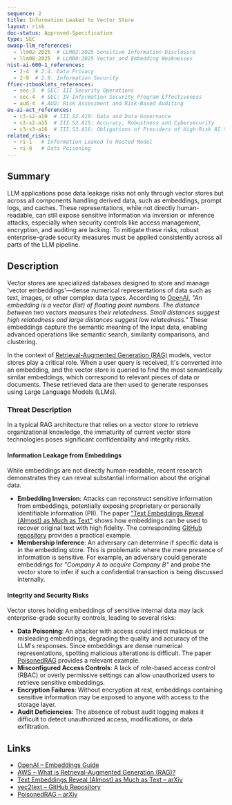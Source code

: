 ```yaml
---
sequence: 2
title: Information Leaked to Vector Store
layout: risk
doc-status: Approved-Specification
type: SEC
owasp-llm_references:
  - llm02-2025  # LLM02:2025 Sensitive Information Disclosure
  - llm08-2025  # LLM08:2025 Vector and Embedding Weaknesses
nist-ai-600-1_references:
  - 2-4  # 2.4. Data Privacy
  - 2-9  # 2.9. Information Security
ffiec-itbooklets_references:
  - sec-3  # SEC: III Security Operations
  - sec-4  # SEC: IV Information Security Program Effectiveness
  - aud-4  # AUD: Risk Assessment and Risk-Based Auditing
eu-ai-act_references:
  - c3-s2-a10  # III.S2.A10: Data and Data Governance
  - c3-s2-a15  # III.S2.A15: Accuracy, Robustness and Cybersecurity
  - c3-s3-a16  # III.S3.A16: Obligations of Providers of High-Risk AI Systems
related_risks:
  - ri-1   # Information Leaked To Hosted Model
  - ri-9   # Data Poisoning
---
```


## Summary

LLM applications pose data leakage risks not only through vector stores but across all components handling derived data, such as embeddings, prompt logs, and caches. These representations, while not directly human-readable, can still expose sensitive information via inversion or inference attacks, especially when security controls like access management, encryption, and auditing are lacking. To mitigate these risks, robust enterprise-grade security measures must be applied consistently across all parts of the LLM pipeline.

## Description

Vector stores are specialized databases designed to store and manage 'vector embeddings'—dense numerical representations of data such as text, images, or other complex data types. According to [OpenAI](https://platform.openai.com/docs/guides/embeddings), *"An embedding is a vector (list) of floating point numbers. The distance between two vectors measures their relatedness. Small distances suggest high relatedness and large distances suggest low relatedness."* These embeddings capture the semantic meaning of the input data, enabling advanced operations like semantic search, similarity comparisons, and clustering.

In the context of [Retrieval-Augmented Generation (RAG)](https://aws.amazon.com/what-is/retrieval-augmented-generation/) models, vector stores play a critical role. When a user query is received, it's converted into an embedding, and the vector store is queried to find the most semantically similar embeddings, which correspond to relevant pieces of data or documents. These retrieved data are then used to generate responses using Large Language Models (LLMs).

### Threat Description

In a typical RAG architecture that relies on a vector store to retrieve organizational knowledge, the immaturity of current vector store technologies poses significant confidentiality and integrity risks.

#### Information Leakage from Embeddings
While embeddings are not directly human-readable, recent research demonstrates they can reveal substantial information about the original data.
*   **Embedding Inversion**: Attacks can reconstruct sensitive information from embeddings, potentially exposing proprietary or personally identifiable information (PII). The paper ["Text Embeddings Reveal (Almost) as Much as Text"](https://arxiv.org/abs/2310.06816) shows how embeddings can be used to recover original text with high fidelity. The corresponding [GitHub repository](https://github.com/jxmorris12/vec2text) provides a practical example.
*   **Membership Inference**: An adversary can determine if specific data is in the embedding store. This is problematic where the mere presence of information is sensitive. For example, an adversary could generate embeddings for *"Company A to acquire Company B"* and probe the vector store to infer if such a confidential transaction is being discussed internally.

#### Integrity and Security Risks
Vector stores holding embeddings of sensitive internal data may lack enterprise-grade security controls, leading to several risks:
*   **Data Poisoning**: An attacker with access could inject malicious or misleading embeddings, degrading the quality and accuracy of the LLM's responses. Since embeddings are dense numerical representations, spotting malicious alterations is difficult. The paper [PoisonedRAG](https://arxiv.org/abs/2402.07867) provides a relevant example.
*   **Misconfigured Access Controls**: A lack of role-based access control (RBAC) or overly permissive settings can allow unauthorized users to retrieve sensitive embeddings.
*   **Encryption Failures**: Without encryption at rest, embeddings containing sensitive information may be exposed to anyone with access to the storage layer.
*   **Audit Deficiencies**: The absence of robust audit logging makes it difficult to detect unauthorized access, modifications, or data exfiltration.

## Links
* [OpenAI – Embeddings Guide](https://platform.openai.com/docs/guides/embeddings)
* [AWS – What is Retrieval-Augmented Generation (RAG)?](https://aws.amazon.com/what-is/retrieval-augmented-generation/)
* [Text Embeddings Reveal (Almost) as Much as Text – arXiv](https://arxiv.org/abs/2310.06816)
* [vec2text – GitHub Repository](https://github.com/jxmorris12/vec2text)
* [PoisonedRAG – arXiv](https://arxiv.org/abs/2402.07867)
